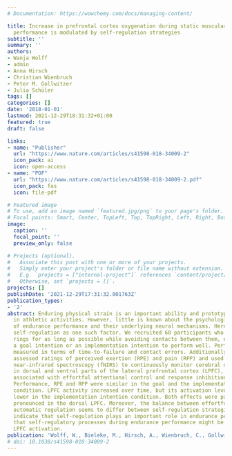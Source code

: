 ```yaml
---
# Documentation: https://wowchemy.com/docs/managing-content/

title: Increase in prefrontal cortex oxygenation during static muscular endurance
  performance is modulated by self-regulation strategies
subtitle: ''
summary: ''
authors:
- Wanja Wolff
- admin
- Anna Hirsch
- Christian Wienbruch
- Peter M. Gollwitzer
- Julia Schüler
tags: []
categories: []
date: '2018-01-01'
lastmod: 2021-12-29T18:31:32+01:00
featured: true
draft: false

links:
- name: "Publisher"
  url: "https://www.nature.com/articles/s41598-018-34009-2"
  icon_pack: ai
  icon: open-access
- name: "PDF"
  url: "https://www.nature.com/articles/s41598-018-34009-2.pdf"
  icon_pack: fas
  icon: file-pdf

# Featured image
# To use, add an image named `featured.jpg/png` to your page's folder.
# Focal points: Smart, Center, TopLeft, Top, TopRight, Left, Right, BottomLeft, Bottom, BottomRight.
image:
  caption: ''
  focal_point: ''
  preview_only: false

# Projects (optional).
#   Associate this post with one or more of your projects.
#   Simply enter your project's folder or file name without extension.
#   E.g. `projects = ["internal-project"]` references `content/project/deep-learning/index.md`.
#   Otherwise, set `projects = []`.
projects: []
publishDate: '2021-12-29T17:31:32.001763Z'
publication_types:
- '2'
abstract: Enduring physical strain is an important ability and prototypically required
  in athletic activities. However, little is known about the psychological determinants
  of endurance performance and their underlying neural mechanisms. Here, we investigated
  self-regulation as one such factor. We recruited 60 participants who hold intertwined
  rings for as long as possible while avoiding contacts between them, either with
  a goal intention or an implementation intention to perform well. Performance was
  measured in terms of time-to-failure and contact errors. Additionally, we repeatedly
  assessed ratings of perceived exertion (RPE) and pain (RPP) and used functional
  near-infrared spectroscopy (fNIRS) to continuously monitor cerebral oxygenation
  in dorsal and ventral parts of the lateral prefrontal cortex (LPFC), brain regions
  associated with effortful attentional control and response inhibition, respectively.
  Performance, RPE and RPP were similar in the goal and the implementation intention
  condition. LPFC activity increased over time, but its activation level was generally
  lower in the implementation intention condition. Both effects were particularly
  pronounced in the dorsal LPFC. Moreover, the balance between effortful and more
  automatic regulation seems to differ between self-regulation strategies. Our results
  indicate that self-regulation plays an important role in endurance performance and
  that self-regulatory processes during endurance performance might be reflected in
  LPFC activation.
publication: 'Wolff, W., Bieleke, M., Hirsch, A., Wienbruch, C., Gollwitzer, P. M., & Schüler, J. (2018). Increase in prefrontal cortex oxygenation during static muscular endurance performance is modulated by self-regulation strategies. *Scientific Reports*, *8*(1), 15756. https://doi.org/10.1038/s41598-018-34009-2'
# doi: 10.1038/s41598-018-34009-2
---
```

